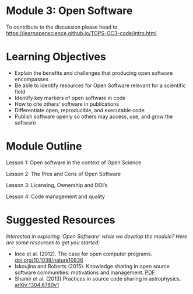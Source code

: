 
# Module 3: Open Software 
To contribute to the discussion please head to https://learnopenscience.github.io/TOPS-OC3-code/intro.html.

# Learning Objectives
* Explain the benefits and challenges that producing open software encompasses
* Be able to identify resources for Open Software relevant for a scientific field
* Identify key markers of open software in code
* How to cite others’ software in publications
* Differentiate open, reproducible, and executable code
* Publish software openly so others may access, use, and grow the software

# Module Outline 
Lesson 1: Open software in the context of Open Science

Lesson 2: The Pros and Cons of Open Software

Lesson 3: Licensing, Ownership and DOI’s

Lesson 4: Code management and quality

# Suggested Resources
*Interested in exploring 'Open Software' while we develop the module? Here are some resources to get you started:*
* Ince et al. (2012). The case for open computer programs. [doi.org/10.1038/nature10836](https://www.nature.com/articles/nature10836)
* Iskoujina and Roberts (2015). Knowledge sharing in open source software communities: motivations and management. [PDF](https://pdfs.semanticscholar.org/f2a2/c5129cf5656af7acc7ffaf84c9c9bafe72c5.pdf)
* Shamir et al. (2013).Practices in source code sharing in astrophysics. [arXiv:1304.6780v1](https://arxiv.org/abs/1304.6780)
